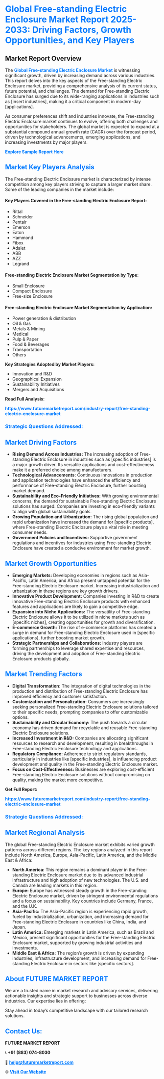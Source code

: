 <h1 style="color: #007BFF;">Global Free-standing Electric Enclosure Market Report 2025-2033: Driving Factors, Growth Opportunities, and Key Players</h1>

<section id="overview">
<h2>Market Report Overview</h2>
<p>The <a href="https://www.futuremarketreport.com/industry-report/free-standing-electric-enclosure-market" style="color: #007BFF; text-decoration: none;"><strong>Global Free-standing Electric Enclosure Market</strong></a> is witnessing significant growth, driven by increasing demand across various industries. This report delves into the key aspects of the Free-standing Electric Enclosure market, providing a comprehensive analysis of its current status, future potential, and challenges. The demand for Free-standing Electric Enclosure has surged due to its wide-ranging applications in industries such as [insert industries], making it a critical component in modern-day [applications].</p>
<p>As consumer preferences shift and industries innovate, the Free-standing Electric Enclosure market continues to evolve, offering both challenges and opportunities for stakeholders. The global market is expected to expand at a substantial compound annual growth rate (CAGR) over the forecast period, driven by technological advancements, emerging applications, and increasing investments by major players.</p>
</section>

<section id="overview">
<p><a href="https://www.futuremarketreport.com/request-sample/reportId=33323" style="color: #007BFF; text-decoration: none;"><strong>Explore Sample Report Here</strong></a></p>
</section>

<section id="key-players">
<h2 style="color: #007BFF;">Market Key Players Analysis</h2>
<p>The Free-standing Electric Enclosure market is characterized by intense competition among key players striving to capture a larger market share. Some of the leading companies in the market include:</p>
<h4>Key Players Covered in the Free-standing Electric Enclosure Report:</h4>
<ul><li>Rittal</li><li>Schneider</li><li>Pentair</li><li>Emerson</li><li>Eaton</li><li>Hammond</li><li>Fibox</li><li>Adalet</li><li>ABB</li><li>AZZ</li><li>Legrand</li></ul>
<h4>Free-standing Electric Enclosure Market Segmentation by Type:</h4>
<ul><li>Small Enclosure</li><li>Compact Enclosure</li><li>Free-size Enclosure</li></ul>

<h4>Free-standing Electric Enclosure Market Segmentation by Application:</h4>
<ul><li>Power generation &amp; distribution</li><li>Oil &amp; Gas</li><li>Metals &amp; Mining</li><li>Medical</li><li>Pulp &amp; Paper</li><li>Food &amp; Beverages</li><li>Transportation</li><li>Others</li></ul>
<p><strong>Key Strategies Adopted by Market Players:</strong></p>
<ul>
<li>Innovation and R&D</li>
<li>Geographical Expansion</li>
<li>Sustainability Initiatives</li>
<li>Mergers and Acquisitions</li>
</ul>
</section>

<section>
<p><strong>Read Full Analysis: </strong></p><a href="https://www.futuremarketreport.com/industry-report/free-standing-electric-enclosure-market" style="color: #007BFF; text-decoration: none;"><strong>https://www.futuremarketreport.com/industry-report/free-standing-electric-enclosure-market</strong></a>
<h3 style="color: #007BFF;">Strategic Questions Addressed:</h3>
</section>

<section id="driving-factors">
<h2 style="color: #007BFF;">Market Driving Factors</h2>
<ul>
<li><strong>Rising Demand Across Industries:</strong> The increasing adoption of Free-standing Electric Enclosure in industries such as [specific industries] is a major growth driver. Its versatile applications and cost-effectiveness make it a preferred choice among manufacturers.</li>
<li><strong>Technological Advancements:</strong> Continuous innovations in production and application technologies have enhanced the efficiency and performance of Free-standing Electric Enclosure, further boosting market demand.</li>
<li><strong>Sustainability and Eco-Friendly Initiatives:</strong> With growing environmental concerns, the demand for sustainable Free-standing Electric Enclosure solutions has surged. Companies are investing in eco-friendly variants to align with global sustainability goals.</li>
<li><strong>Growing Population and Urbanization:</strong> The rising global population and rapid urbanization have increased the demand for [specific products], where Free-standing Electric Enclosure plays a vital role in meeting consumer needs.</li>
<li><strong>Government Policies and Incentives:</strong> Supportive government regulations and incentives for industries using Free-standing Electric Enclosure have created a conducive environment for market growth.</li>
</ul>
</section>

<section id="growth-opportunities">
<h2 style="color: #007BFF;">Market Growth Opportunities</h2>
<ul>
<li><strong>Emerging Markets:</strong> Developing economies in regions such as Asia-Pacific, Latin America, and Africa present untapped potential for the Free-standing Electric Enclosure market. Increasing industrialization and urbanization in these regions are key growth drivers.</li>
<li><strong>Innovative Product Development:</strong> Companies investing in R&D to create innovative Free-standing Electric Enclosure products with enhanced features and applications are likely to gain a competitive edge.</li>
<li><strong>Expansion into Niche Applications:</strong> The versatility of Free-standing Electric Enclosure allows it to be utilized in niche markets such as [specific niches], creating opportunities for growth and diversification.</li>
<li><strong>E-commerce Growth:</strong> The rise of e-commerce platforms has created a surge in demand for Free-standing Electric Enclosure used in [specific applications], further boosting market growth.</li>
<li><strong>Strategic Partnerships and Collaborations:</strong> Industry players are forming partnerships to leverage shared expertise and resources, driving the development and adoption of Free-standing Electric Enclosure products globally.</li>
</ul>
</section>

<section id="trending-factors">
<h2 style="color: #007BFF;">Market Trending Factors</h2>
<ul>
<li><strong>Digital Transformation:</strong> The integration of digital technologies in the production and distribution of Free-standing Electric Enclosure has improved efficiency and customer satisfaction.</li>
<li><strong>Customization and Personalization:</strong> Consumers are increasingly seeking personalized Free-standing Electric Enclosure solutions tailored to their specific needs, prompting companies to offer customizable options.</li>
<li><strong>Sustainability and Circular Economy:</strong> The push towards a circular economy has driven demand for recyclable and reusable Free-standing Electric Enclosure solutions.</li>
<li><strong>Increased Investment in R&D:</strong> Companies are allocating significant resources to research and development, resulting in breakthroughs in Free-standing Electric Enclosure technology and applications.</li>
<li><strong>Regulatory Compliance:</strong> Adherence to strict regulatory standards, particularly in industries like [specific industries], is influencing product development and quality in the Free-standing Electric Enclosure market.</li>
<li><strong>Focus on Cost-Effectiveness:</strong> Businesses are exploring cost-efficient Free-standing Electric Enclosure solutions without compromising on quality, making the market more competitive.</li>
</ul>
</section>

<section>
<p><strong>Get Full Report: </strong></p><a href="https://www.futuremarketreport.com/industry-report/free-standing-electric-enclosure-market" style="color: #007BFF; text-decoration: none;"><strong>https://www.futuremarketreport.com/industry-report/free-standing-electric-enclosure-market</strong></a>
<h3 style="color: #007BFF;">Strategic Questions Addressed:</h3>
</section>


<section id="regional-analysis">
<h2 style="color: #007BFF;">Market Regional Analysis</h2>
<p>The global Free-standing Electric Enclosure market exhibits varied growth patterns across different regions. The key regions analyzed in this report include North America, Europe, Asia-Pacific, Latin America, and the Middle East & Africa:</p>
<ul>
<li><strong>North America:</strong> This region remains a dominant player in the Free-standing Electric Enclosure market due to its advanced industrial infrastructure and high adoption of new technologies. The U.S. and Canada are leading markets in this region.</li>
<li><strong>Europe:</strong> Europe has witnessed steady growth in the Free-standing Electric Enclosure market, driven by stringent environmental regulations and a focus on sustainability. Key countries include Germany, France, and the U.K.</li>
<li><strong>Asia-Pacific:</strong> The Asia-Pacific region is experiencing rapid growth, fueled by industrialization, urbanization, and increasing demand for Free-standing Electric Enclosure in countries like China, India, and Japan.</li>
<li><strong>Latin America:</strong> Emerging markets in Latin America, such as Brazil and Mexico, present significant opportunities for the Free-standing Electric Enclosure market, supported by growing industrial activities and investments.</li>
<li><strong>Middle East & Africa:</strong> The region’s growth is driven by expanding industries, infrastructure development, and increasing demand for Free-standing Electric Enclosure in sectors like [specific sectors].</li>
</ul>
</section>

<footer>
<h2 style="color: #007BFF;">About FUTURE MARKET REPORT</h2>
<p>We are a trusted name in market research and advisory services, delivering actionable insights and strategic support to businesses across diverse industries. Our expertise lies in offering:</p>

<p>Stay ahead in today’s competitive landscape with our tailored research solutions.</p>

<h2 style="color: #007BFF;">Contact Us:</h2>
<p><strong>FUTURE MARKET REPORT</strong></p>
<p>📞 <strong>+91 (883) 074-8030</strong></p>
<p>📧 <strong><a href="mailto:help@futuremarketreport.com" style="color: #007BFF;">help@futuremarketreport.com</a></strong></p>
<p>🌐 <strong><a href="https://www.futuremarketreport.com/" style="color: #007BFF;">Visit Our Website</a></strong></p>
</footer>